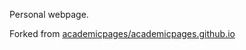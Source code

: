 Personal webpage.

Forked from [academicpages/academicpages.github.io](academicpages/academicpages.github.io)
